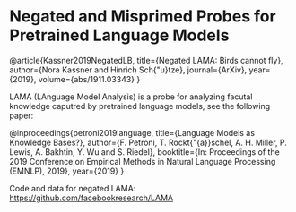 # Negated and Misprimed Probes for Pretrained Language Models

@article{Kassner2019NegatedLB,
  title={Negated LAMA: Birds cannot fly},
  author={Nora Kassner and Hinrich Sch{\"u}tze},
  journal={ArXiv},
  year={2019},
  volume={abs/1911.03343}
}

LAMA (LAnguage Model Analysis) is a probe for analyzing facutal knowledge caputred by pretrained language models, see the
following paper:

@inproceedings{petroni2019language,
  title={Language Models as Knowledge Bases?},
  author={F. Petroni, T. Rockt{\"{a}}schel, A. H. Miller, P. Lewis, A. Bakhtin, Y. Wu and S. Riedel},
  booktitle={In: Proceedings of the 2019 Conference on Empirical Methods in Natural Language Processing (EMNLP), 2019},
  year={2019}
}

Code and data for negated LAMA:
https://github.com/facebookresearch/LAMA
